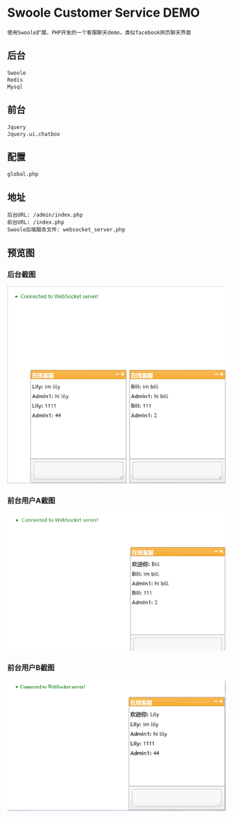 # Swoole Customer Service DEMO

    使用Swoole扩展，PHP开发的一个客服聊天demo，类似facebook网页聊天界面

## 后台

    Swoole
    Redis
    Mysql

## 前台

    Jquery
    Jquery.ui.chatbox

## 配置

    global.php
    
## 地址

    后台URL: /admin/index.php
    前台URL: /index.php
    Swoole后端服务文件: websocket_server.php


## 预览图

### 后台截图

![avatar](screenshot/admin.png)

### 前台用户A截图

![avatar](screenshot/bill.png)

### 前台用户B截图

![avatar](screenshot/lily.png)
